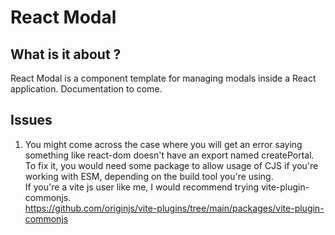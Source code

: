 # React Modal

## What is it about ?

React Modal is a component template for managing modals inside a React application.
Documentation to come.

## Issues

1. You might come across the case where you will get an error saying something like react-dom doesn't have an export named createPortal. To fix it, you would need some package to allow usage of CJS if you're working with ESM, depending on the build tool you're using.  
If you're a vite js user like me, I would recommend trying vite-plugin-commonjs.  
https://github.com/originjs/vite-plugins/tree/main/packages/vite-plugin-commonjs